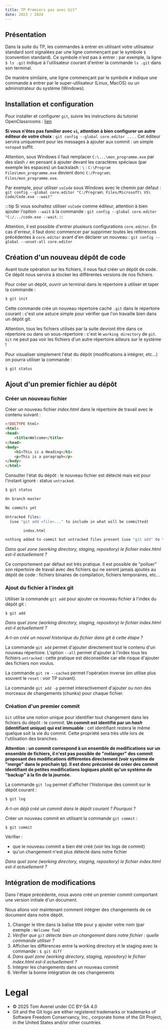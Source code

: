 ```yaml
---
title: TP Premiers pas avec Git™
date: 2023 / 2024
---
```


## Présentation

Dans la suite du TP, les commandes à entrer en utilisant votre utilisateur standard sont signalées par une ligne commençant par le symbole `$` (convention standard). Ce symbole n'est pas à entrer : par exemple, la ligne `$ ls .git` indique à l'utilisateur courant d'entrer la commande `ls .git` dans son terminal.

De manière similaire, une ligne commençant par le symbole `#` indique une commande à entrer par le super-utilisateur (Linux, MacOS) ou un administrateur du système (Windows).

## Installation et configuration

Pour installer et configurer `git`, suivre les instructions du tutoriel OpenClassrooms : [lien](https://openclassrooms.com/fr/courses/7162856-gerez-du-code-avec-git-et-github/7165721-installez-git-sur-votre-ordinateur)

**Si vous n'êtes pas familier avec `vi`, attention à bien configurer un autre éditeur de votre choix** : `git config --global core.editor ...` . Cet éditeur servira uniquement pour les messages à ajouter aux commit : un simple `notepad` suffit.

Attention, sous Windows il faut remplacer `C:\...\mon_programme.exe` par des slash `/` en pensant à ajouter devant les caractères spéciaux (par exemple les espaces) un backslash : `\` : `C:\Program Files\mon_programme.exe` devient donc `C:/Program\ Files/mon_programme.exe`.

Par exemple, pour utiliser `vsCode` sous Windows avec le chemin par défaut : `git config --global core.editor "C:/Program\ Files/Microsoft\ VS\ Code/Code.exe --wait"`

:::tip
Si vous souhaitez utiliser `vsCode` comme éditeur, attention à bien ajouter l'option `--wait` à la commande : `git config --global core.editor "C:/.../code.exe --wait`. 
:::

Attention, il est possible d'entrer plusieurs configurations `core.editor`. En cas d'erreur, il faut donc commencer par supprimer toutes les références précédentes à `core.editor` avant d'en déclarer un nouveau : `git config --global --unset-all core.editor`

## Création d'un nouveau dépôt de code

Avant toute opération sur les fichiers, il nous faut créer un dépôt de code.
Ce dépôt nous servira à stocker les différentes versions de nos fichiers. 

Pour créer un dépôt, ouvrir un terminal dans le répertoire à utiliser et taper la commande :

```bash
$ git init
```

Cette commande crée un nouveau répertoire caché `.git` dans le répertoire courant : c'est une astuce simple pour vérifier que l'on travaille bien dans un dépôt git.

Attention, tous les fichiers utilisés par la suite devront être dans ce répertoire ou dans un sous-répertoire : c'est le `working directory` de `git`. `Git` ne peut pas voir les fichiers d'un autre répertoire ailleurs sur le système !

Pour visualiser simplement l'état du dépôt (modifications à intégrer, etc...) on pourra utiliser la commande :

```bash
$ git status
```

## Ajout d'un premier fichier au dépôt

### Créer un  nouveau fichier

Créer un nouveau fichier _index.html_ dans le répertoire de travail avec le contenu suivant :

```html
<!DOCTYPE html>
<html>
<head>
    <title>Welcome</title>
</head>
<body>
    <h1>This is a Heading</h1>
    <p>This is a paragraph</p>
</body>
</html>
```

Consulter l'état du dépôt : le nouveau fichier est détecté mais est pour l'instant ignoré : status `untracked`.

```bash
$ git status

On branch master

No commits yet

Untracked files:
  (use "git add <file>..." to include in what will be committed)

        index.html

nothing added to commit but untracked files present (use "git add" to track)
```

_Dans quel zone (working directory, staging, repository) le fichier index.html est-il actuellement ?_

Ce comportement par défaut est très pratique. Il est possible de "polluer" son répertoire de travail avec des fichiers qui ne seront jamais ajoutés au dépôt de code : fichiers binaires de compilation, fichiers temporaires, etc...

### Ajout du fichier à l'index git

Utiliser la commande `git add` pour ajouter ce nouveau fichier à l'index du dépôt git :

```bash
$ git add
```

_Dans quel zone (working directory, staging, repository) le fichier index.html est-il actuellement ?_

_A-t-on créé un nouvel historique du fichier dans git à cette étape ?_

La commande `git add` permet d'ajouter directement tout le contenu d'un nouveau répertoire. L'option `--all` permet d'ajouter à l'index tous les fichiers `untracked` : cette pratique est déconseillée car elle risque d'ajouter des fichiers non voulus.

La commande `git rm --cached` permet l'opération inverse (on utilise plus souvent le `reset` : voir TP suivant).

La commande `git add -p` permet interactivement d'ajouter ou non des morceaux de changements (chunks) pour chaque fichier.

### Création d'un premier commit

`Git` utilise une notion unique pour identifier tout changement dans les fichiers du dépôt : le _commit_. **Un commit est identifié par un _hash_ (identifiant unique) qui est immuable** : cet identifiant restera le même quelque soit la vie du commit. Cette propriété sera très utile lors de l'utilisation des branches.

**Attention : un commit correspond à un ensemble de modifications sur un ensemble de fichiers, il n'est pas possible de "mélanger" des commit proposant des modifications différentes directement (voir système de "merge" dans le prochain tp). Il est donc préconisé de créer des commit identifiant de petites modifications logiques plutôt qu'un système de "backup" à la fin de la journée.**

La commande `git log` permet d'afficher l'historique des commit sur le dépôt courant :

```bash
$ git log
```

_A-t-on déjà créé un commit dans le dépôt courant ? Pourquoi ?_

Créer un nouveau commit en utilisant la commande `git commit` :

```bash
$ git commit
```

Vérifier :
- que le nouveau commit a bien été créé (voir les logs de commit)
- qu'un changement n'est plus détecté dans notre fichier

_Dans quel zone (working directory, staging, repository) le fichier index.html est-il actuellement ?_

## Intégration de modifications

Dans l'étape précédente, nous avons créé un premier commit comportant une version initiale d'un document.

Nous allons voir maintenant comment intégrer des changements de ce document dans notre dépôt.

1. Changer le titre dans la balise title pour y ajouter votre nom (par exemple : `Welcome Tom`)
2. _Vérifier que `git` détecte bien un changement dans notre fichier : quelle commande utiliser ?_
3. Afficher les différences entre la working directory et le staging avec la commande : `$ git diff`
4. _Dans quel zone (working directory, staging, repository) le fichier index.html est-il actuellement ?_
5. Intégrer les changements dans un nouveau commit
6. Vérifier la bonne intégration de ces changements

# Legal

- © 2025 Tom Avenel under CC  BY-SA 4.0
- Git and the Git logo are either registered trademarks or trademarks of Software Freedom Conservancy, Inc., corporate home of the Git Project, in the United States and/or other countries
